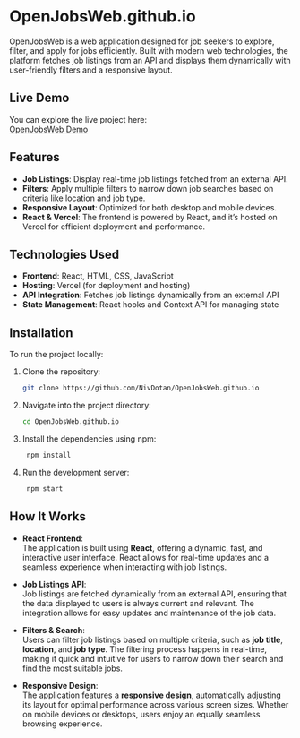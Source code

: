 # OpenJobsWeb.github.io

OpenJobsWeb is a web application designed for job seekers to explore, filter, and apply for jobs efficiently. Built with modern web technologies, the platform fetches job listings from an API and displays them dynamically with user-friendly filters and a responsive layout.

## Live Demo

You can explore the live project here:  
[OpenJobsWeb Demo](https://nivdotan.github.io/OpenJobsWeb.github.io/)

## Features

- **Job Listings**: Display real-time job listings fetched from an external API.
- **Filters**: Apply multiple filters to narrow down job searches based on criteria like location and job type.
- **Responsive Layout**: Optimized for both desktop and mobile devices.
- **React & Vercel**: The frontend is powered by React, and it’s hosted on Vercel for efficient deployment and performance.

## Technologies Used

- **Frontend**: React, HTML, CSS, JavaScript
- **Hosting**: Vercel (for deployment and hosting)
- **API Integration**: Fetches job listings dynamically from an external API
- **State Management**: React hooks and Context API for managing state

## Installation

To run the project locally:

1. Clone the repository:
   ```bash
   git clone https://github.com/NivDotan/OpenJobsWeb.github.io


2. Navigate into the project directory:
   ```bash
   cd OpenJobsWeb.github.io

4. Install the dependencies using npm:
   ```bash
    npm install

6. Run the development server:
   ```bash
    npm start


## How It Works

- **React Frontend**:  
  The application is built using **React**, offering a dynamic, fast, and interactive user interface. React allows for real-time updates and a seamless experience when interacting with job listings.

- **Job Listings API**:  
  Job listings are fetched dynamically from an external API, ensuring that the data displayed to users is always current and relevant. The integration allows for easy updates and maintenance of the job data.

- **Filters & Search**:  
  Users can filter job listings based on multiple criteria, such as **job title**, **location**, and **job type**. The filtering process happens in real-time, making it quick and intuitive for users to narrow down their search and find the most suitable jobs.

- **Responsive Design**:  
  The application features a **responsive design**, automatically adjusting its layout for optimal performance across various screen sizes. Whether on mobile devices or desktops, users enjoy an equally seamless browsing experience.


